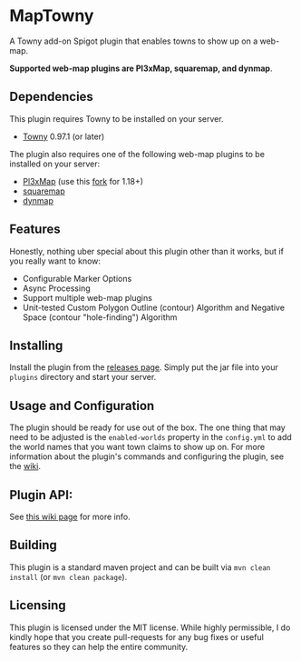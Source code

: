 # MapTowny
A Towny add-on Spigot plugin that enables towns to show up on a web-map.

**Supported web-map plugins are Pl3xMap, squaremap, and dynmap**.

## Dependencies
This plugin requires Towny to be installed on your server.
- [Towny](https://github.com/TownyAdvanced/Towny) 0.97.1 (or later)

The plugin also requires one of the following web-map plugins to be installed on your server:
- [Pl3xMap](https://github.com/pl3xgaming/Pl3xMap) (use this [fork](https://github.com/NeumimTo/Pl3xMap) for 1.18+)
- [squaremap](https://github.com/jpenilla/squaremap)
- [dynmap](https://www.spigotmc.org/resources/dynmap%C2%AE.274/)

## Features
Honestly, nothing uber special about this plugin other than it works, but if you really want to know:
- Configurable Marker Options
- Async Processing
- Support multiple web-map plugins
- Unit-tested Custom Polygon Outline (contour) Algorithm and Negative Space (contour "hole-finding") Algorithm

## Installing
Install the plugin from the [releases page](https://github.com/silverwolfg11/Pl3xMap-Towny/releases). Simply put the jar file into your `plugins` directory and start your server.

## Usage and Configuration
The plugin should be ready for use out of the box. The one thing that may need to be adjusted is the `enabled-worlds` property in the `config.yml` to add the world names that you want town claims to show up on. For more information about the plugin's commands and configuring the plugin, see the [wiki](https://github.com/silverwolfg11/Pl3xMap-Towny/wiki).

## Plugin API:
See [this wiki page](https://github.com/silverwolfg11/Pl3xMap-Towny/wiki/Pl3xMap-Towny-API) for more info.

## Building
This plugin is a standard maven project and can be built via `mvn clean install` (or `mvn clean package`).

## Licensing
This plugin is licensed under the MIT license. While highly permissible, I do kindly hope that you create pull-requests for any bug fixes or useful features so they can help the entire community.
